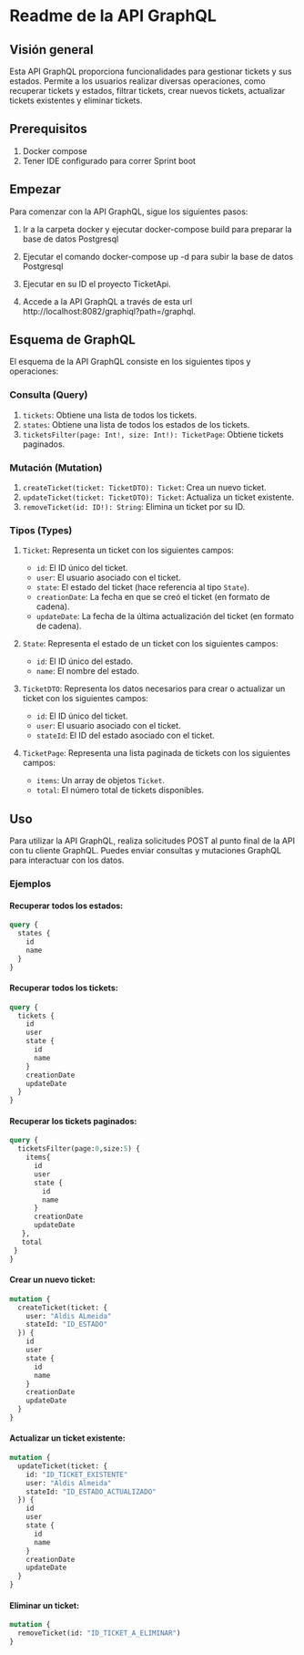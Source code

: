 # Readme de la API GraphQL

## Visión general

Esta API GraphQL proporciona funcionalidades para gestionar tickets y sus estados. Permite a los usuarios realizar diversas operaciones, como recuperar tickets y estados, filtrar tickets, crear nuevos tickets, actualizar tickets existentes y eliminar tickets.

## Prerequisitos 
1. Docker compose
2. Tener IDE configurado para correr Sprint boot


## Empezar

Para comenzar con la API GraphQL, sigue los siguientes pasos:

1. Ir a la carpeta docker y ejecutar docker-compose build para preparar la base de datos Postgresql 

2. Ejecutar el comando docker-compose up -d para subir la base de datos Postgresql

3. Ejecutar en su ID el proyecto TicketApi.

4. Accede a la API GraphQL a través de esta url http://localhost:8082/graphiql?path=/graphql.

## Esquema de GraphQL

El esquema de la API GraphQL consiste en los siguientes tipos y operaciones:

### Consulta (Query)

1. `tickets`: Obtiene una lista de todos los tickets.
2. `states`: Obtiene una lista de todos los estados de los tickets.
3. `ticketsFilter(page: Int!, size: Int!): TicketPage`: Obtiene tickets paginados.

### Mutación (Mutation)

1. `createTicket(ticket: TicketDTO): Ticket`: Crea un nuevo ticket.
2. `updateTicket(ticket: TicketDTO): Ticket`: Actualiza un ticket existente.
3. `removeTicket(id: ID!): String`: Elimina un ticket por su ID.

### Tipos (Types)

1. `Ticket`: Representa un ticket con los siguientes campos:
   - `id`: El ID único del ticket.
   - `user`: El usuario asociado con el ticket.
   - `state`: El estado del ticket (hace referencia al tipo `State`).
   - `creationDate`: La fecha en que se creó el ticket (en formato de cadena).
   - `updateDate`: La fecha de la última actualización del ticket (en formato de cadena).

2. `State`: Representa el estado de un ticket con los siguientes campos:
   - `id`: El ID único del estado.
   - `name`: El nombre del estado.

3. `TicketDTO`: Representa los datos necesarios para crear o actualizar un ticket con los siguientes campos:
   - `id`: El ID único del ticket.
   - `user`: El usuario asociado con el ticket.
   - `stateId`: El ID del estado asociado con el ticket.

4. `TicketPage`: Representa una lista paginada de tickets con los siguientes campos:
   - `items`: Un array de objetos `Ticket`.
   - `total`: El número total de tickets disponibles.

## Uso

Para utilizar la API GraphQL, realiza solicitudes POST al punto final de la API con tu cliente GraphQL. Puedes enviar consultas y mutaciones GraphQL para interactuar con los datos.

### Ejemplos

#### Recuperar todos los estados:

```graphql
query {
  states {
    id
    name
  }
}
```

#### Recuperar todos los tickets:

```graphql
query {
  tickets {
    id
    user
    state {
      id
      name
    }
    creationDate
    updateDate
  }
}
```

#### Recuperar los tickets paginados:

```graphql
query {
  ticketsFilter(page:0,size:5) {
    items{	
      id
      user
      state {
        id
        name
      }
      creationDate
      updateDate
   },
   total	
 }
}
```

#### Crear un nuevo ticket:

```graphql
mutation {
  createTicket(ticket: {
    user: "Aldis ALmeida"
    stateId: "ID_ESTADO"
  }) {
    id
    user
    state {
      id
      name
    }
    creationDate
    updateDate
  }
}
```

#### Actualizar un ticket existente:

```graphql
mutation {
  updateTicket(ticket: {
    id: "ID_TICKET_EXISTENTE"
    user: "Aldis Almeida"
    stateId: "ID_ESTADO_ACTUALIZADO"
  }) {
    id
    user
    state {
      id
      name
    }
    creationDate
    updateDate
  }
}
```

#### Eliminar un ticket:

```graphql
mutation {
  removeTicket(id: "ID_TICKET_A_ELIMINAR")
}
```